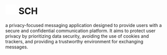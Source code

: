 <!-- pyinstaller --noconfirm --onedir --windowed --add-data "C:\Users\nawaf\Desktop\sch\venv\Lib\site-packages\customtkinter;customtkinter" --add-data "icon.ico;." --add-data "sch-theme.json;." --icon icon.ico sch.py -->


# <img src="./logo/sch_tf.svg" width=35> SCH
a privacy-focused messaging application designed to provide users with a secure and confidential communication platform. It aims to protect user privacy by prioritizing data security, avoiding the use of cookies and trackers, and providing a trustworthy environment for exchanging messages.
